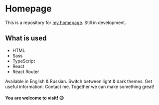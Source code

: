 # Homepage

This is a repository for [my homepage](https://solarlime.dev). Still in development.

## What is used

- HTML
- Sass
- TypeScript
- React
- React Router

Available in English & Russian. Switch between light & dark themes. Get useful information. Contact me. Together we can make something great!

#### You are welcome to visit! 😉